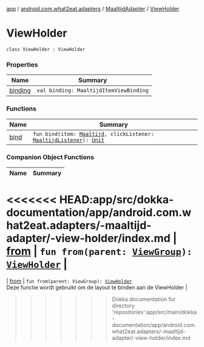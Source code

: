 [app](../../../index.md) / [android.com.what2eat.adapters](../../index.md) / [MaaltijdAdapter](../index.md) / [ViewHolder](./index.md)

# ViewHolder

`class ViewHolder : ViewHolder`

### Properties

| Name | Summary |
|---|---|
| [binding](binding.md) | `val binding: MaaltijdItemViewBinding` |

### Functions

| Name | Summary |
|---|---|
| [bind](bind.md) | `fun bind(item: `[`Maaltijd`](../../../android.com.what2eat.model/-maaltijd/index.md)`, clickListener: `[`MaaltijdListener`](../../-maaltijd-listener/index.md)`): `[`Unit`](https://kotlinlang.org/api/latest/jvm/stdlib/kotlin/-unit/index.html) |

### Companion Object Functions

| Name | Summary |
|---|---|
<<<<<<< HEAD:app/src/dokka-documentation/app/android.com.what2eat.adapters/-maaltijd-adapter/-view-holder/index.md
| [from](from.md) | `fun from(parent: `[`ViewGroup`](https://developer.android.com/reference/android/view/ViewGroup.html)`): `[`ViewHolder`](./index.md) |
=======
| [from](from.md) | `fun from(parent: ViewGroup): `[`ViewHolder`](./index.md)<br>Deze functie wordt gebruikt om de layout te binden aan de ViewHolder |
>>>>>>> Dokka documentation for directory 'repositories':app/src/main/dokka-documentation/app/android.com.what2eat.adapters/-maaltijd-adapter/-view-holder/index.md
